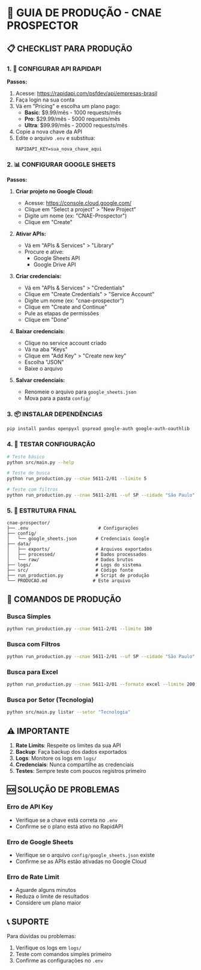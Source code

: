 # 🚀 GUIA DE PRODUÇÃO - CNAE PROSPECTOR

## 📋 CHECKLIST PARA PRODUÇÃO

### 1. 🔑 CONFIGURAR API RAPIDAPI

**Passos:**
1. Acesse: https://rapidapi.com/psfdev/api/empresas-brasil
2. Faça login na sua conta
3. Vá em "Pricing" e escolha um plano pago:
   - **Basic**: $9.99/mês - 1000 requests/mês
   - **Pro**: $29.99/mês - 5000 requests/mês
   - **Ultra**: $99.99/mês - 20000 requests/mês
4. Copie a nova chave da API
5. Edite o arquivo `.env` e substitua:
   ```
   RAPIDAPI_KEY=sua_nova_chave_aqui
   ```

### 2. 📊 CONFIGURAR GOOGLE SHEETS

**Passos:**
1. **Criar projeto no Google Cloud:**
   - Acesse: https://console.cloud.google.com/
   - Clique em "Select a project" > "New Project"
   - Digite um nome (ex: "CNAE-Prospector")
   - Clique em "Create"

2. **Ativar APIs:**
   - Vá em "APIs & Services" > "Library"
   - Procure e ative:
     - Google Sheets API
     - Google Drive API

3. **Criar credenciais:**
   - Vá em "APIs & Services" > "Credentials"
   - Clique em "Create Credentials" > "Service Account"
   - Digite um nome (ex: "cnae-prospector")
   - Clique em "Create and Continue"
   - Pule as etapas de permissões
   - Clique em "Done"

4. **Baixar credenciais:**
   - Clique no service account criado
   - Vá na aba "Keys"
   - Clique em "Add Key" > "Create new key"
   - Escolha "JSON"
   - Baixe o arquivo

5. **Salvar credenciais:**
   - Renomeie o arquivo para `google_sheets.json`
   - Mova para a pasta `config/`

### 3. 📦 INSTALAR DEPENDÊNCIAS

```bash
pip install pandas openpyxl gspread google-auth google-auth-oauthlib
```

### 4. 🧪 TESTAR CONFIGURAÇÃO

```bash
# Teste básico
python src/main.py --help

# Teste de busca
python run_production.py --cnae 5611-2/01 --limite 5

# Teste com filtros
python run_production.py --cnae 5611-2/01 --uf SP --cidade "São Paulo" --limite 10
```

### 5. 📁 ESTRUTURA FINAL

```
cnae-prospector/
├── .env                          # Configurações
├── config/
│   └── google_sheets.json       # Credenciais Google
├── data/
│   ├── exports/                 # Arquivos exportados
│   ├── processed/               # Dados processados
│   └── raw/                     # Dados brutos
├── logs/                        # Logs do sistema
├── src/                         # Código fonte
├── run_production.py            # Script de produção
└── PRODUCAO.md                 # Este arquivo
```

## 🎯 COMANDOS DE PRODUÇÃO

### Busca Simples
```bash
python run_production.py --cnae 5611-2/01 --limite 100
```

### Busca com Filtros
```bash
python run_production.py --cnae 5611-2/01 --uf SP --cidade "São Paulo" --limite 50
```

### Busca para Excel
```bash
python run_production.py --cnae 5611-2/01 --formato excel --limite 200
```

### Busca por Setor (Tecnologia)
```bash
python src/main.py listar --setor "Tecnologia"
```

## ⚠️ IMPORTANTE

1. **Rate Limits**: Respeite os limites da sua API
2. **Backup**: Faça backup dos dados exportados
3. **Logs**: Monitore os logs em `logs/`
4. **Credenciais**: Nunca compartilhe as credenciais
5. **Testes**: Sempre teste com poucos registros primeiro

## 🆘 SOLUÇÃO DE PROBLEMAS

### Erro de API Key
- Verifique se a chave está correta no `.env`
- Confirme se o plano está ativo no RapidAPI

### Erro de Google Sheets
- Verifique se o arquivo `config/google_sheets.json` existe
- Confirme se as APIs estão ativadas no Google Cloud

### Erro de Rate Limit
- Aguarde alguns minutos
- Reduza o limite de resultados
- Considere um plano maior

## 📞 SUPORTE

Para dúvidas ou problemas:
1. Verifique os logs em `logs/`
2. Teste com comandos simples primeiro
3. Confirme as configurações no `.env` 